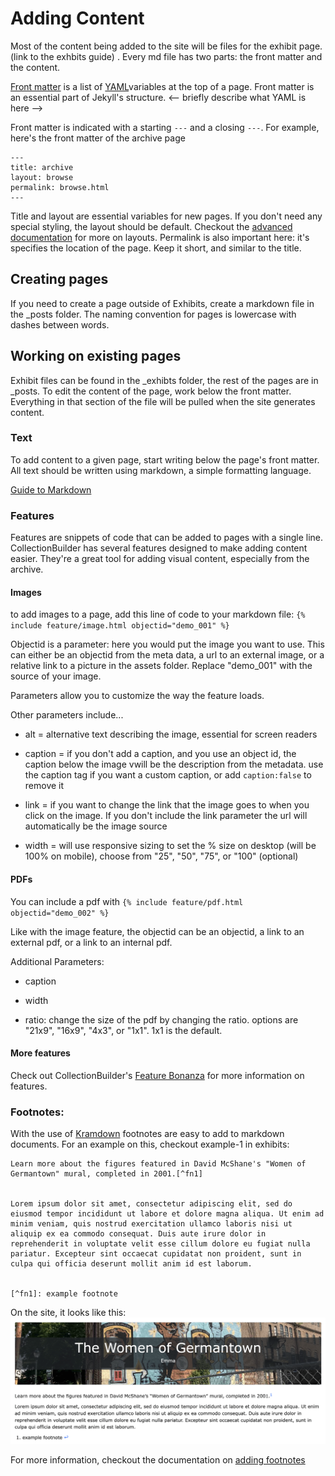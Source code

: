 
# Adding Content

<!-- I would add a short intro here before jumping into the content. What I mean by that is - explain that this section will be covering how to add content into the repository. Content in this case covers text, images, pdfs, ect. -->

<!--  ## Content Structure -->

Most of the content being added to the site will be files for the exhibit page. (link to the exhbits guide) <!-- Which link are you using here? --> . Every md file <!--clarify briefly what an md file is. I know you do below but I'd just add something like md = [markup language](https://www.britannica.com/technology/markup-language) --> has two parts: the front matter and the content.


[Front matter](https://jekyllrb.com/docs/front-matter/) is a list of [YAML](https://yaml.org/)variables at the top of a page. Front matter is an essential part of Jekyll's structure. <-- briefly describe what YAML is here -->


Front matter is indicated with a starting `---` and a closing `---`. For example, here's the front matter of the archive page
```
---
title: archive
layout: browse
permalink: browse.html
---
```


Title and layout are essential variables for new pages. If you don't need any special styling, the layout should be default. Checkout the [advanced documentation](advanced.md) for more on layouts. Permalink is also important here: it's specifies the location of the page. Keep it short, and similar to the title. <!-- I would clarify here that the permalink is a link that can be internal or external. clarify what the different between what those two are. Also clarify when you say make it short and simple that you're talking about if it's an internal link and that you mean the file name --> 


## Creating pages
If you need to create a page outside of Exhibits, create a markdown file in the _posts folder. The naming convention for pages is lowercase with dashes between words. <!-- I would provide an example of those naming conventions -->

<!--  add a line like "To learn how to edit pages inside of exhibits, check out [exhibit creation documentation](exhbit-creation.md). " -->


## Working on existing pages
Exhibit files can be found in the _exhibts folder, the rest of the pages are in _posts. To edit the content of the page, work below the front matter. <!-- I would explain what "work" means in this case. You could also change the word work to something like "edit the content located underneith the front matter. Click [here](https://docs.github.com/en/repositories/working-with-files/managing-files/editing-files) to learn how to get into editing mode in Github. -->  Everything in that section of the file will be pulled <!--explain what pulled means--> when the site generates content.



### Text
To add content to a given page, start writing below the page's front matter. All text should be written using markdown, a simple formatting language. 


[Guide to Markdown](https://www.markdownguide.org/basic-syntax/)



### Features
Features are snippets of code that can be added to pages with a single line. CollectionBuilder has several features designed to make adding content easier. They're a great tool for adding visual content, especially from the archive. 


#### Images
to add images to a page, add this line of code to your markdown file: `{% include feature/image.html objectid="demo_001" %}`


Objectid is a parameter: here you would put the image you want to use. This can either be an objectid from the meta data, a url to an external image, or a relative link to a picture in the assets folder. Replace "demo_001" with the source of your image.


Parameters allow you to customize the way the feature loads.


Other parameters include...


- alt = alternative text describing the image, essential for screen readers
- caption = if you don't add a caption, and you use an object id, the caption below the image  vwill be the description from the metadata. use the caption tag if you want a custom caption, or add `caption:false` to remove it
- link = if you want to change the link that the image goes to when you click on the image. If you don't include the link parameter the url will automatically be the image source
 - width = will use responsive sizing to set the % size on desktop (will be 100% on mobile), choose from "25", "50", "75", or "100" (optional)

   <!--Give an example of what it would look like to add parameters into the code -->


#### PDFs
You can include a pdf with `{% include feature/pdf.html objectid="demo_002" %}`


Like with the image feature, the objectid can be an objectid, a link to an external pdf, or a link to an internal pdf.


Additional Parameters:
- caption
- width
- ratio: change the size of the pdf by changing the ratio. options are "21x9", "16x9", "4x3", or "1x1". 1x1 is the default.


   <!--Give an example of what it would look like to add parameters into the code -->

#### More features
Check out CollectionBuilder's [Feature Bonanza](https://collectionbuilder.github.io/collectionbuilder-gh/feature_options.html) for more information on features.


### Footnotes:
With the use of [Kramdown](https://kramdown.gettalong.org/) footnotes are easy to add to markdown documents. For an example on this, checkout example-1 in exhibits: 

<!-- You should mention below that this is the example you're referencing to, it's a bit unclear --> 

```
Learn more about the figures featured in David McShane's "Women of Germantown" mural, completed in 2001.[^fn1]


Lorem ipsum dolor sit amet, consectetur adipiscing elit, sed do eiusmod tempor incididunt ut labore et dolore magna aliqua. Ut enim ad minim veniam, quis nostrud exercitation ullamco laboris nisi ut aliquip ex ea commodo consequat. Duis aute irure dolor in reprehenderit in voluptate velit esse cillum dolore eu fugiat nulla pariatur. Excepteur sint occaecat cupidatat non proident, sunt in culpa qui officia deserunt mollit anim id est laborum.


[^fn1]: example footnote
```
On the site, it looks like this:
![screenshot of exhibit page with footnote](screenshots/adding-content-1.png)


 For more information, checkout the documentation on [adding footnotes](https://minicomp.github.io/ed/documentation/#footnotes)


